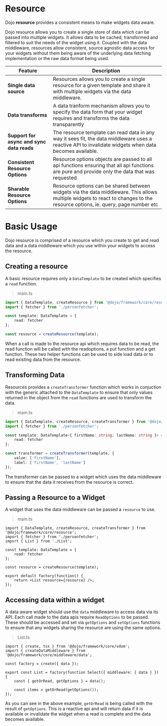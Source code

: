 # Resource

Dojo **resource** provides a consistent means to make widgets data aware.

Dojo resource allows you to create a single store of data which can be passed into multiple widgets. It allows data to be cached, transformed and filtered to suit the needs of the widget using it. Coupled with the data middleware, resources allow consistent, source agnostic data access for your widgets without them being aware of the underlying data fetching implementation or the raw data format being used.

| Feature                                   | Description                                                                                                                                                                   |
| ----------------------------------------- | ----------------------------------------------------------------------------------------------------------------------------------------------------------------------------- |
| **Single data source**                    | Resources allows you to create a single resource for a given template and share it with multiple widgets via the data middleware.                                             |
| **Data transforms**                       | A data tranform mechanism allows you to specify the data form that your widget requires and transforms the data transparently                                                   |
| **Support for async and sync data reads** | The resource template can read data in any way it sees fit, the data middleware uses a reactive API to invalidate widgets when data becomes available.                        |
| **Consistent Resource Options**           | Resource options objects are passed to all api functions ensuring that all api functions are pure and provide only the data that was requested                                |
| **Sharable Resource Options**             | Resource options can be shared between widgets via the data middleware. This allows multiple widgets to react to changes to the resource options, ie. query, page number etc |

# Basic Usage

Dojo resource is comprised of a resource which you create to get and read data and a data middleware which you use within your widgets to access the resource.

## Creating a resource

A basic resource requires only a `DataTemplate` to be created which specifies a `read` function.

> main.ts

```ts
import { DataTemplate, createResource } from '@dojo/framework/core/resource';
import { fetcher } from './personfetcher';

const template: DataTemplate = {
	read: fetcher
};

const resource = createResource(template);
```

When a call is made to the resource api which requires data to be read, the read function will be called with the readoptions, a put function and a get function. These two helper functions can be used to side load data or to read existing data from the resource.

## Transforming Data

Resources provides a `createTransformer` function which works in conjuction with the generic attached to the `DataTemplate` to ensure that only values returned in the object from the `read` functions are used to transform the data.

> main.ts

```ts
import { DataTemplate, createResource, createTransformer } from '@dojo/framework/core/resource';
import { fetcher } from './personfetcher';

const template: DataTemplate<{ firstName: string; lastName: string }> = {
	read: fetcher
};

const transformer = createTransformer(template, {
	value: ['firstName'],
	label: ['firstName', 'lastName']
});
```

The transformer can be passed to a widget which uses the data middleware to ensure that the data it receives from the resource is correct.

## Passing a Resource to a Widget

A widget that uses the data middleware can be passed a `resource` to use.

> main.ts

```tsx
import { DataTemplate, createResource, createTransformer } from '@dojo/framework/core/resource';
import { fetcher } from './personfetcher';
import { List } from './List';

const template: DataTemplate = {
	read: fetcher
};

const resource = createResource(template);

export default factory(function() {
	return <List resource={resource} />;
});
```

## Accessing data within a widget

A data aware widget should use the `data` middleware to access data via its API. Each call made to the data apis require `ReadOptions` to be passed. These should be accessed and set via `getOptions` and `setOptions` functions to ensure that any widgets sharing the resource are using the same options.

> List.ts

```tsx
import { create, tsx } from '@dojo/framework/core/vdom';
import { createDataMiddleware } from '@dojo/framework/core/middleware/data';

const factory = create({ data });

export const List = factory(function Select({ middleware: { data } }) {
	const { getOrRead, getOptions } = data();

	const items = getOrRead(getOptions());
});
```

As you can see in the above example, `getOrRead` is being called with the result of `getOptions`. This is a reactive api and will return data if it is available or invalidate the widget when a read is complete and the data becomes available.
